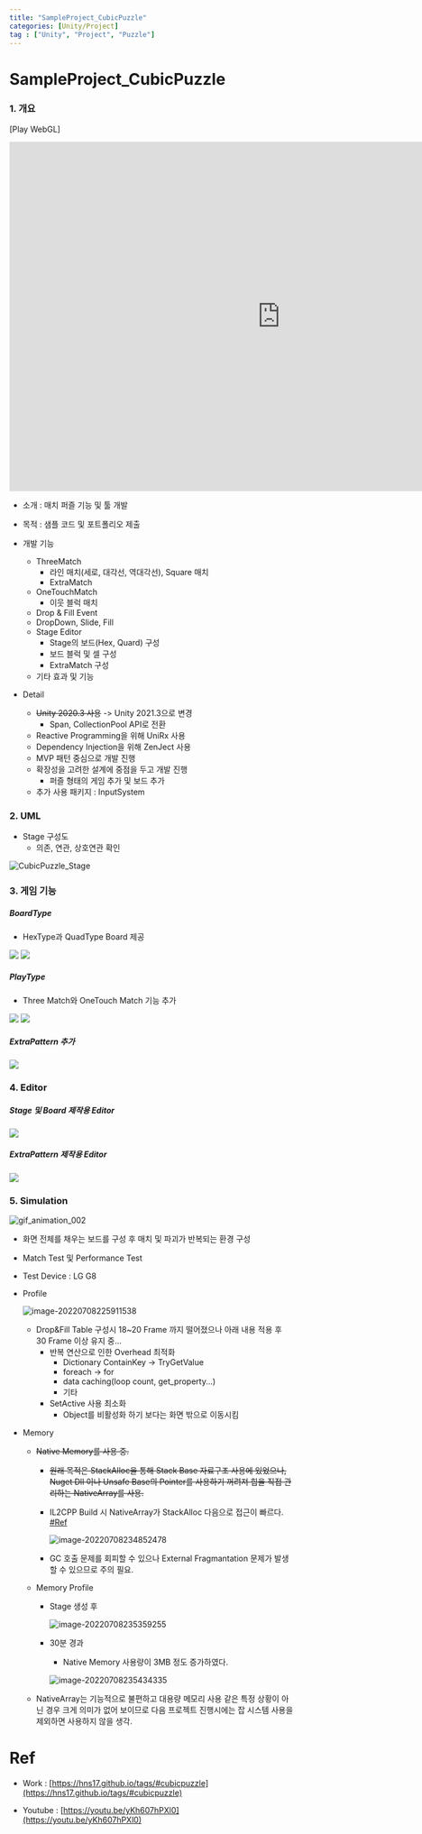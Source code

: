 ```yaml
---
title: "SampleProject_CubicPuzzle"
categories: [Unity/Project]
tag : ["Unity", "Project", "Puzzle"]
---
```




# SampleProject_CubicPuzzle

### 1. 개요

[Play WebGL]

<iframe mozallowfullscreen="true" allow="autoplay; fullscreen"  src="https://hns17.github.io/webGL_SamplePuzzle/" style="border:0px #000000 none;" msallowfullscreen="true" allowfullscreen="true" webkitallowfullscreen="true" allowtransparency="true" frameborder="0" marginheight="px" marginwidth="320px" height="620px" width="960px"></iframe>

- 소개 : 매치 퍼즐 기능 및 툴 개발
- 목적 : 샘플 코드 및 포트폴리오 제출
- 개발 기능 

    - ThreeMatch
      - 라인 매치(세로, 대각선, 역대각선),  Square 매치
      - ExtraMatch
    - OneTouchMatch
      - 이웃 블럭 매치
    - Drop & Fill Event
    - DropDown, Slide, Fill
    - Stage Editor
      - Stage의 보드(Hex, Quard) 구성
      - 보드 블럭 및 셀 구성
      - ExtraMatch 구성
    - 기타 효과 및 기능
- Detail

  - ~~Unity 2020.3 사용~~ -> Unity 2021.3으로 변경
    - Span, CollectionPool API로 전환
  - Reactive Programming을 위해 UniRx 사용
  - Dependency Injection을 위해 ZenJect 사용
  - MVP 패턴 중심으로 개발 진행
  - 확장성을 고려한 설계에 중점을 두고 개발 진행
    - 퍼즐 형태의 게임 추가 및 보드 추가
  - 추가 사용 패키지 : InputSystem




### 2. UML

- Stage 구성도
  - 의존, 연관, 상호연관 확인

![CubicPuzzle_Stage](https://raw.githubusercontent.com/hns17/ImageContainer/main/img/CubicPuzzle_Stage.png)



### 3. 게임 기능

##### BoardType

- HexType과 QuadType Board 제공

<div>
    <img src = "https://raw.githubusercontent.com/hns17/ImageContainer/9b72e213e2ddcf490fdf96211c76a9d858c57915/img/ThreeMatch.gif"
/>
        <img src = "https://raw.githubusercontent.com/hns17/ImageContainer/main/img/Square.gif"
/>
</div>

<p></p>



##### PlayType

- Three Match와 OneTouch Match 기능 추가


<div>
    <img src = "https://raw.githubusercontent.com/hns17/ImageContainer/9b72e213e2ddcf490fdf96211c76a9d858c57915/img/ThreeMatch.gif"
>
    <img src = "https://raw.githubusercontent.com/hns17/ImageContainer/main/img/OneTouch.gif">
</div>

<p></p>



##### ExtraPattern 추가

![](https://raw.githubusercontent.com/hns17/ImageContainer/main/img/ExtraPattern_match.gif)



### 4. Editor

##### Stage 및 Board 제작용 Editor 

<img src = "https://raw.githubusercontent.com/hns17/ImageContainer/main/img/CubicPuzzleEdit.gif" allign = "left" />



##### ExtraPattern 제작용 Editor

![](https://raw.githubusercontent.com/hns17/ImageContainer/main/img/ExtraPattern_editor.gif)



### 5. Simulation

![gif_animation_002](https://raw.githubusercontent.com/hns17/ImageContainer/main/img/gif_animation_002-1657289632295.gif)

- 화면 전체를 채우는 보드를 구성 후 매치 및 파괴가 반복되는 환경 구성

- Match Test 및 Performance Test

- Test Device : LG G8

- Profile
  
  ![image-20220708225911538](https://raw.githubusercontent.com/hns17/ImageContainer/main/img/image-20220708225911538.png)
  
  - Drop&Fill Table 구성시 18~20 Frame 까지 떨어졌으나 아래 내용 적용 후  30 Frame 이상 유지 중...
    - 반복 연산으로 인한 Overhead 최적화
      - Dictionary ContainKey -> TryGetValue
      - foreach -> for
      - data caching(loop count, get_property...)
      - 기타
    - SetActive 사용 최소화
      - Object를 비활성화 하기 보다는 화면 밖으로 이동시킴
  
- Memory
  - ~~Native Memory를 사용 중.~~
    
    - ~~원래 목적은 StackAlloc을 통해 Stack Base 자료구조 사용에 있었으나, Nuget Dll 이나 Unsafe Base의 Pointer를 사용하기 꺼려져 힙을 직접 관리하는 NativeArray를 사용.~~
    
    - IL2CPP Build 시 NativeArray가 StackAlloc 다음으로 접근이  빠르다. [#Ref](https://qiita.com/pCYSl5EDgo/items/2901604b72cbb2764940)
    
      ![image-20220708234852478](https://raw.githubusercontent.com/hns17/ImageContainer/main/img/image-20220708234852478.png)
    
    - GC 호출 문제를 회피할 수 있으나 External Fragmantation 문제가 발생 할 수 있으므로 주의 필요.
    
  - Memory Profile
  
    - Stage 생성 후
  
      ![image-20220708235359255](https://raw.githubusercontent.com/hns17/ImageContainer/main/img/image-20220708235359255.png)
  
    - 30분 경과
  
      - Native Memory 사용량이 3MB 정도 증가하였다.
  
      ![image-20220708235434335](https://raw.githubusercontent.com/hns17/ImageContainer/main/img/image-20220708235434335.png)
  
  - NativeArray는 기능적으로 불편하고 대용량 메모리 사용 같은 특정 상황이 아닌 경우 크게 의미가 없어 보이므로 다음 프로젝트 진행시에는 잡 시스템 사용을 제외하면 사용하지 않을 생각.



# Ref

- Work : [https://hns17.github.io/tags/#cubicpuzzle](https://hns17.github.io/tags/#cubicpuzzle)

- Youtube : [https://youtu.be/yKh607hPXl0](https://youtu.be/yKh607hPXl0)
